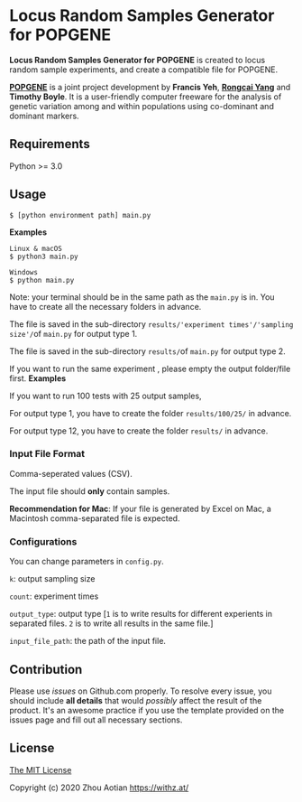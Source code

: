 # Locus Random Samples Generator for POPGENE
**Locus Random Samples Generator for POPGENE** is created to locus random sample experiments, and create a compatible file for POPGENE.



**[POPGENE](https://sites.ualberta.ca/~fyeh/popgene_info.html)** is a joint project development by **Francis Yeh**, [**Rongcai Yang**](http://www.ales.ualberta.ca/afns/FacultyandStaff/AcademicStaffProfiles/RongCaiYang.aspx) and **Timothy Boyle**. It is a user-friendly computer freeware for the analysis of genetic variation among and within populations using co-dominant and dominant markers.


## Requirements

Python >= 3.0



## Usage

```shell
$ [python environment path] main.py
```

**Examples**

```shell
Linux & macOS
$ python3 main.py

Windows
$ python main.py
```

Note: your terminal should be in the same path as the `main.py` is in. You have to create all the necessary folders in advance.

The file is saved in the sub-directory `results/'experiment times'/'sampling size'/`of `main.py` for output type 1.

The file is saved in the sub-directory `results/`of `main.py` for output type 2.

If you want to run the same experiment , please empty the output folder/file first.
**Examples**

If you want to run 100 tests with 25 output samples, 

For output type 1, you have to create the folder `results/100/25/`  in advance.

For output type 12, you have to create the folder `results/` in advance.



### Input File Format

Comma-seperated values (CSV).

The input file should **only** contain samples.

**Recommendation for Mac**: If your file is generated by Excel on Mac, a Macintosh comma-separated file is expected.



### Configurations

You can change parameters in `config.py`.

`k`: output sampling size

`count`: experiment times

`output_type`: output type [`1` is to write results for different experients in separated files. `2` is to write all results in the same file.]

`input_file_path`: the path of the input file.



## Contribution

Please use *issues* on Github.com properly. To resolve every issue, you should include **all details** that would *possibly* affect the result of the product. It's an awesome practice if you use the template provided on the issues page and fill out all necessary sections.

## License

[The MIT License](http://opensource.org/licenses/MIT)

Copyright (c) 2020 Zhou Aotian <https://withz.at/>


